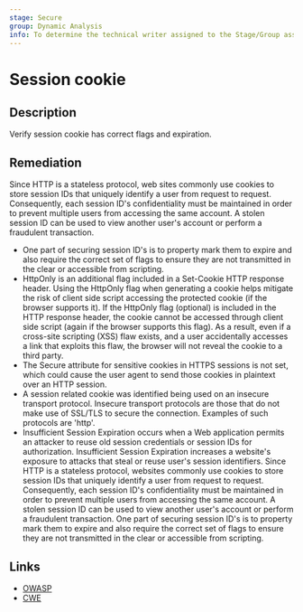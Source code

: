 ```yaml
---
stage: Secure
group: Dynamic Analysis
info: To determine the technical writer assigned to the Stage/Group associated with this page, see https://handbook.gitlab.com/handbook/product/ux/technical-writing/#assignments
---
```


# Session cookie

## Description

Verify session cookie has correct flags and expiration.

## Remediation

Since HTTP is a stateless protocol, web sites commonly use cookies to store
session IDs that uniquely identify a user from request to request. Consequently,
each session ID's confidentiality must be maintained in order to prevent
multiple users from accessing the same account. A stolen session ID can be used
to view another user's account or perform a fraudulent transaction.

- One part of securing session ID's is to property mark them to expire and also
  require the correct set of flags to ensure they are not transmitted in the
  clear or accessible from scripting.
- HttpOnly is an additional flag included in a Set-Cookie HTTP response header.
  Using the HttpOnly flag when generating a cookie helps mitigate the risk of
  client side script accessing the protected cookie (if the browser supports it).
  If the HttpOnly flag (optional) is included in the HTTP response header,
  the cookie cannot be accessed through client side script (again if the browser
  supports this flag). As a result, even if a cross-site scripting (XSS) flaw
  exists, and a user accidentally accesses a link that exploits this flaw, the
  browser will not reveal the cookie to a third party.
- The Secure attribute for sensitive cookies in HTTPS sessions is not set, which
  could cause the user agent to send those cookies in plaintext over an HTTP
  session.
- A session related cookie was identified being used on an insecure transport
  protocol. Insecure transport protocols are those that do not make use of
  SSL/TLS to secure the connection. Examples of such protocols are 'http'.
- Insufficient Session Expiration occurs when a Web application permits an
  attacker to reuse old session credentials or session IDs for authorization.
  Insufficient Session Expiration increases a website's exposure to attacks that
  steal or reuse user's session identifiers. Since HTTP is a stateless protocol,
  websites commonly use cookies to store session IDs that uniquely identify a
  user from request to request. Consequently, each session ID's confidentiality
  must be maintained in order to prevent multiple users from accessing the same
  account. A stolen session ID can be used to view another user's account or
  perform a fraudulent transaction. One part of securing session ID's is to
  property mark them to expire and also require the correct set of flags to
  ensure they are not transmitted in the clear or accessible from scripting.

## Links

- [OWASP](https://owasp.org/Top10/A07_2021-Identification_and_Authentication_Failures/)
- [CWE](https://cwe.mitre.org/data/definitions/930.html)
